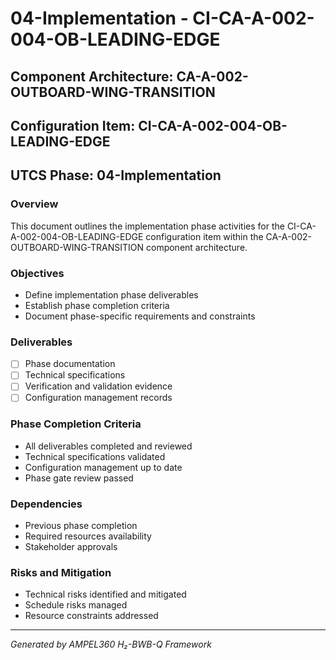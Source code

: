 # 04-Implementation - CI-CA-A-002-004-OB-LEADING-EDGE

## Component Architecture: CA-A-002-OUTBOARD-WING-TRANSITION
## Configuration Item: CI-CA-A-002-004-OB-LEADING-EDGE
## UTCS Phase: 04-Implementation

### Overview
This document outlines the implementation phase activities for the CI-CA-A-002-004-OB-LEADING-EDGE configuration item within the CA-A-002-OUTBOARD-WING-TRANSITION component architecture.

### Objectives
- Define implementation phase deliverables
- Establish phase completion criteria
- Document phase-specific requirements and constraints

### Deliverables
- [ ] Phase documentation
- [ ] Technical specifications
- [ ] Verification and validation evidence
- [ ] Configuration management records

### Phase Completion Criteria
- All deliverables completed and reviewed
- Technical specifications validated
- Configuration management up to date
- Phase gate review passed

### Dependencies
- Previous phase completion
- Required resources availability
- Stakeholder approvals

### Risks and Mitigation
- Technical risks identified and mitigated
- Schedule risks managed
- Resource constraints addressed

---
*Generated by AMPEL360 H₂-BWB-Q Framework*

